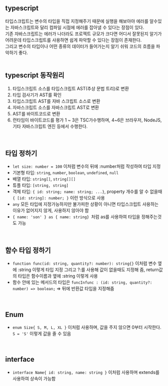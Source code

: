 ## typescript
타입스크립트는 변수의 타입을 직접 지정해주기 때문에 실행을 해보아야 에러를 알수있는 자바스크립트와 달리 컴파일 시점에 에러를 잡아낼 수 있다는 장점이 있다.   
기존 자바스크립트는 에러가 나더라도 프로젝트 규모가 크다면 어디서 잘못된지 알기가 어려운데 타입스크립트를 사용하면 쉽게 파악할 수 있다는 장점이 존재한다.   
그리고 변수의 타입이나 어떤 종류의 데이터가 들어가는지 알기 쉬워 코드의 흐름을 파악하기 좋다.   
<br>

## typescript 동작원리
1. 타입스크립트 소스를 타입스크립트 AST(추상 문법 트리)로 변환
2. 타입 검사기가 AST를 확인
3. 타입스크립트 AST를 자바 스크립트 소스로 변환
4. 자바스크립트 소스를 자바스크립트 AST로 변환
5. AST를 바이트코드로 변환
6. 런타임이 바이트코드를 평가
1 ~ 3은 TSC가수행하며, 4~6은 브라우저, NodeJS, 기타 자바스크립트 엔진 등에서 수행한다.    
<br>

## 타입 정하기
- `let size: number = 100` 이처럼 변수의 뒤에 :number처럼 작성하여 타입 지정
- 기본형 타입: `string`, `number`, `boolean`, `undefined`, `null`
- 배열 타입: `string[]`, `string[][]`
- 튜플 타입: `[string, string]`
- 객체 타입: `{ id: string; name: string; ...}`, property 개수를 알 수 없을때 `{ [id: string]: number; }` 이런 방식으로 사용
- `any` 모든 타입에 지정가능하지만 불가피한 상황이 아니면 타입스크립트 사용하는 이유가 없어지지 않게, 사용하지 않아야 함 
- `{ name: 'son' } as { name: string} `처럼 as를 사용하여 타입을 정해주는것도 가능   
<br>

## 함수 타입 정하기
- `function func(id: string, quantity?: number): string{}` 이처럼 변수 옆에 :string 이렇게 타입 지정 그리고 ?:를 사용해 값이 없을때도 지정해 줌, return값의 타입은 함수이름과 옆에 :string 이렇게 사용
- 함수 안에 있는 메서드의 타입은 `funcInfunc : (id: string, quantity?: number) => boolean;` => 뒤에 반환값 타입을 지정해줌   
<br>

## Enum
- `enum Size{ S, M, L, XL }` 이처럼 사용하며, 값을 주지 않으면 0부터 시작한다. `S = 'S'` 이렇게 값을 줄 수 있음   
<br>

## interface
- `interface Name{ id: string, name: string }` 이처럼 사용하며 extends를 사용하여 상속이 가능함 
